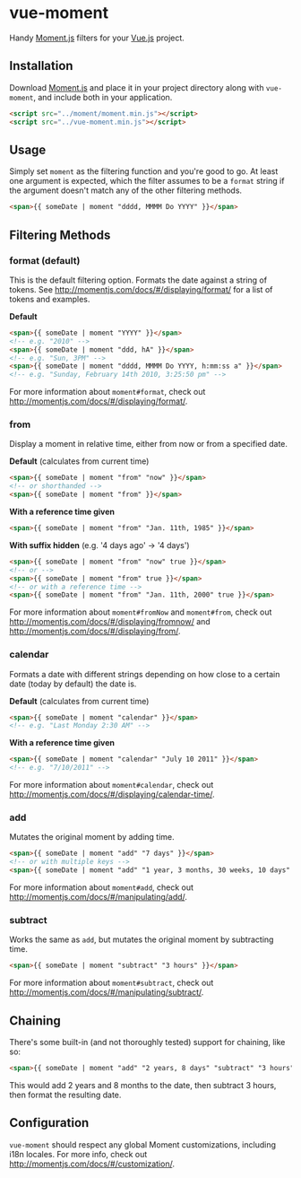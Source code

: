 # vue-moment

Handy [Moment.js](http://www.momentjs.com) filters for your [Vue.js](http://vuejs.org/) project.


## Installation

Download [Moment.js](http://www.momentjs.com) and place it in your project directory along with `vue-moment`, and include both in your application.

```html
<script src="../moment/moment.min.js"></script>
<script src="../vue-moment.min.js"></script>
```


## Usage

Simply set `moment` as the filtering function and you're good to go. At least one argument is expected, which the filter assumes to be a `format` string if the argument doesn't match any of the other filtering methods. 

```html
<span>{{ someDate | moment "dddd, MMMM Do YYYY" }}</span>
```


## Filtering Methods

### format (default)

This is the default filtering option. Formats the date against a string of tokens. See <http://momentjs.com/docs/#/displaying/format/> for a list of tokens and examples. 

**Default**

```html
<span>{{ someDate | moment "YYYY" }}</span>
<!-- e.g. "2010" -->
<span>{{ someDate | moment "ddd, hA" }}</span>
<!-- e.g. "Sun, 3PM" -->
<span>{{ someDate | moment "dddd, MMMM Do YYYY, h:mm:ss a" }}</span>
<!-- e.g. "Sunday, February 14th 2010, 3:25:50 pm" -->
```

For more information about `moment#format`, check out <http://momentjs.com/docs/#/displaying/format/>.


### from

Display a moment in relative time, either from now or from a specified date.

**Default** (calculates from current time)

```html
<span>{{ someDate | moment "from" "now" }}</span>
<!-- or shorthanded -->
<span>{{ someDate | moment "from" }}</span>
```

**With a reference time given**

```html
<span>{{ someDate | moment "from" "Jan. 11th, 1985" }}</span>
```

**With suffix hidden** (e.g. '4 days ago' -> '4 days')

```html
<span>{{ someDate | moment "from" "now" true }}</span>
<!-- or -->
<span>{{ someDate | moment "from" true }}</span>
<!-- or with a reference time -->
<span>{{ someDate | moment "from" "Jan. 11th, 2000" true }}</span>
```

For more information about `moment#fromNow` and `moment#from`, check out <http://momentjs.com/docs/#/displaying/fromnow/> and <http://momentjs.com/docs/#/displaying/from/>.


### calendar

Formats a date with different strings depending on how close to a certain date (today by default) the date is.

**Default** (calculates from current time)

```html
<span>{{ someDate | moment "calendar" }}</span>
<!-- e.g. "Last Monday 2:30 AM" -->
```

**With a reference time given**

```html
<span>{{ someDate | moment "calendar" "July 10 2011" }}</span>
<!-- e.g. "7/10/2011" -->
```

For more information about `moment#calendar`, check out <http://momentjs.com/docs/#/displaying/calendar-time/>.


### add

Mutates the original moment by adding time.

```html
<span>{{ someDate | moment "add" "7 days" }}</span>
<!-- or with multiple keys -->
<span>{{ someDate | moment "add" "1 year, 3 months, 30 weeks, 10 days" }}</span>
```

For more information about `moment#add`, check out <http://momentjs.com/docs/#/manipulating/add/>.


### subtract

Works the same as `add`, but mutates the original moment by subtracting time.

```html
<span>{{ someDate | moment "subtract" "3 hours" }}</span>
```

For more information about `moment#subtract`, check out <http://momentjs.com/docs/#/manipulating/subtract/>.


## Chaining

There's some built-in (and not thoroughly tested) support for chaining, like so:

```html
<span>{{ someDate | moment "add" "2 years, 8 days" "subtract" "3 hours" "ddd, hA" }}</span>
```

This would add 2 years and 8 months to the date, then subtract 3 hours, then format the resulting date.



## Configuration

`vue-moment` should respect any global Moment customizations, including i18n locales. For more info, check out <http://momentjs.com/docs/#/customization/>.
